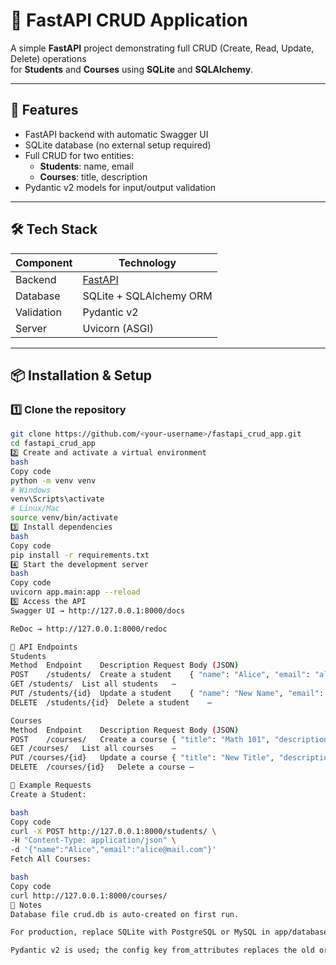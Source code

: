 # 🎯 FastAPI CRUD Application
A simple **FastAPI** project demonstrating full CRUD (Create, Read, Update, Delete) operations  
for **Students** and **Courses** using **SQLite** and **SQLAlchemy**.

---

## 🚀 Features
- FastAPI backend with automatic Swagger UI
- SQLite database (no external setup required)
- Full CRUD for two entities:
  - **Students**: name, email
  - **Courses**: title, description
- Pydantic v2 models for input/output validation

---

## 🛠️ Tech Stack
| Component   | Technology           |
|-------------|----------------------|
| Backend     | [FastAPI](https://fastapi.tiangolo.com/) |
| Database    | SQLite + SQLAlchemy ORM |
| Validation  | Pydantic v2 |
| Server      | Uvicorn (ASGI) |

---

## 📦 Installation & Setup

### 1️⃣ Clone the repository
```bash
git clone https://github.com/<your-username>/fastapi_crud_app.git
cd fastapi_crud_app
2️⃣ Create and activate a virtual environment
bash
Copy code
python -m venv venv
# Windows
venv\Scripts\activate
# Linux/Mac
source venv/bin/activate
3️⃣ Install dependencies
bash
Copy code
pip install -r requirements.txt
4️⃣ Start the development server
bash
Copy code
uvicorn app.main:app --reload
5️⃣ Access the API
Swagger UI → http://127.0.0.1:8000/docs

ReDoc → http://127.0.0.1:8000/redoc

🔗 API Endpoints
Students
Method	Endpoint	Description	Request Body (JSON)
POST	/students/	Create a student	{ "name": "Alice", "email": "alice@mail.com" }
GET	/students/	List all students	–
PUT	/students/{id}	Update a student	{ "name": "New Name", "email": "new@mail.com" }
DELETE	/students/{id}	Delete a student	–

Courses
Method	Endpoint	Description	Request Body (JSON)
POST	/courses/	Create a course	{ "title": "Math 101", "description": "Intro to Math" }
GET	/courses/	List all courses	–
PUT	/courses/{id}	Update a course	{ "title": "New Title", "description": "Updated description" }
DELETE	/courses/{id}	Delete a course	–

🧪 Example Requests
Create a Student:

bash
Copy code
curl -X POST http://127.0.0.1:8000/students/ \
-H "Content-Type: application/json" \
-d '{"name":"Alice","email":"alice@mail.com"}'
Fetch All Courses:

bash
Copy code
curl http://127.0.0.1:8000/courses/
📝 Notes
Database file crud.db is auto-created on first run.

For production, replace SQLite with PostgreSQL or MySQL in app/database.py.

Pydantic v2 is used; the config key from_attributes replaces the old orm_mode.

